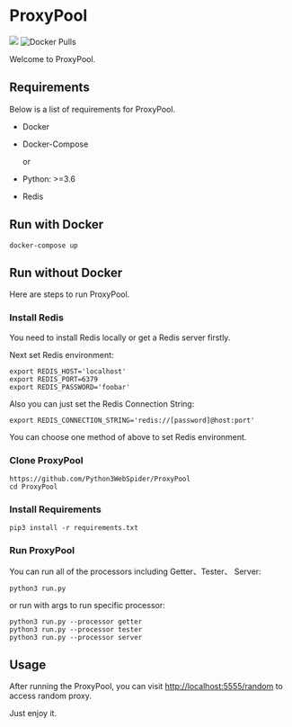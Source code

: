 # ProxyPool

![](https://img.shields.io/badge/python-3.6%2B-brightgreen)
![Docker Pulls](https://img.shields.io/docker/pulls/germey/proxypool)

Welcome to ProxyPool.

## Requirements

Below is a list of requirements for ProxyPool.

* Docker
* Docker-Compose

  or 

* Python: >=3.6
* Redis

## Run with Docker

```shell script
docker-compose up
```

## Run without Docker

Here are steps to run ProxyPool.

### Install Redis

You need to install Redis locally or get a Redis server firstly.

Next set Redis environment:

```shell script
export REDIS_HOST='localhost'
export REDIS_PORT=6379
export REDIS_PASSWORD='foobar'
```

Also you can just set the Redis Connection String:

```shell script
export REDIS_CONNECTION_STRING='redis://[password]@host:port'
```

You can choose one method of above to set Redis environment.

### Clone ProxyPool

```shell script
https://github.com/Python3WebSpider/ProxyPool
cd ProxyPool
```

### Install Requirements

```shell script
pip3 install -r requirements.txt
```

### Run ProxyPool

You can run all of the processors including Getter、Tester、
Server:

```shell script
python3 run.py
```

or run with args to run specific processor:

```shell script
python3 run.py --processor getter
python3 run.py --processor tester
python3 run.py --processor server
```

## Usage

After running the ProxyPool, you can visit 
[http://localhost:5555/random](http://localhost:5555/) to access random proxy.  

Just enjoy it.
